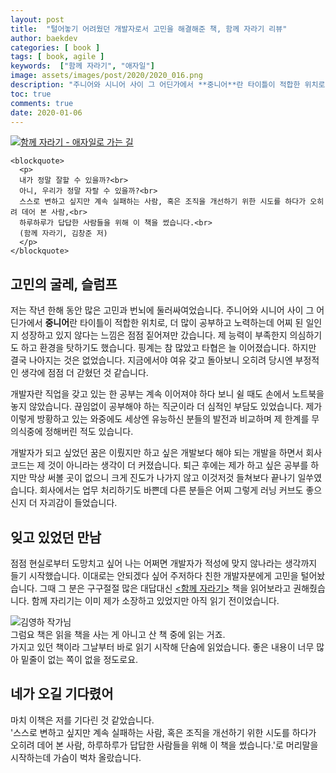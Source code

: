 ```yaml
---
layout: post
title:  "털어놓기 어려웠던 개발자로서 고민을 해결해준 책, 함께 자라기 리뷰"
author: baekdev
categories: [ book ]
tags: [ book, agile ]
keywords:  ["함께 자라기", "애자일"]  
image: assets/images/post/2020/2020_016.png   
description: "주니어와 시니어 사이 그 어딘가에서 **중니어**란 타이틀이 적합한 위치로 작년은 개발자로서 선뜻 털어놓기 어려웠던 고민이 많았던 한 해입니다. 해결하지 못한 고민들이 제 발목을 옥죄올 때 만난 책이 있습니다. 이 책은 마치 저를 기다린 것 같더군요. 제 고민들을 단 번에 해결해준 책, &lt;함께 자라기&gt;를 소개합니다."  
toc: true
comments: true  
date: 2020-01-06  
---  
```



<div class="row">
  <div class="col-md-5">
      <a href="https://coupa.ng/bl0Era" target="_blank"><img src="https://image.aladin.co.kr/product/17597/74/cover500/8966262333_1.jpg" style="max-width:500px; max-height: 300px;" alt="함께 자라기 - 애자일로 가는 길" /></a>  
  </div>
  
  <div class="col-md-7">
  
    <blockquote>
      <p>
      내가 정말 잘할 수 있을까?<br>
      아니, 우리가 정말 자랄 수 있을까?<br>
      스스로 변하고 싶지만 계속 실패하는 사람, 혹은 조직을 개선하기 위한 시도를 하다가 오히려 데어 본 사람,<br>
      하루하루가 답답한 사람들을 위해 이 책을 썼습니다.<br>
      (함께 자라기, 김창준 저)
      </p>
    </blockquote>
  
  </div>
</div>  


## 고민의 굴레, 슬럼프   

저는 작년 한해 동안 많은 고민과 번뇌에 둘러싸여었습니다. 주니어와 시니어 사이 그 어딘가에서 **중니어**란 타이틀이 적합한 위치로, 더 많이 공부하고 노력하는데 어찌 된 일인지 성장하고 있지 않다는 느낌은 점점 짙어져만 갔습니다. 제 능력이 부족한지 의심하기도 하고 환경을 탓하기도 했습니다. 핑계는 참 많았고 타협은 늘 이어졌습니다. 하지만 결국 나아지는 것은 없었습니다. 지금에서야 여유 갖고 돌아보니 오히려 당시엔 부정적인 생각에 점점 더 갇혔던 것 같습니다.  

개발자란 직업을 갖고 있는 한 공부는 계속 이어져야 하다 보니 쉴 때도 손에서 노트북을 놓지 않았습니다. 끊임없이 공부해야 하는 직군이라 더 심적인 부담도 있었습니다. 제가 이렇게 방황하고 있는 와중에도 세상엔 유능하신 분들의 발전과 비교하며 제 한계를 무의식중에 정해버린 적도 있습니다.  

개발자가 되고 싶었던 꿈은 이뤘지만 하고 싶은 개발보다 해야 되는 개발을 하면서 회사 코드는 제 것이 아니라는 생각이 더 커졌습니다. 퇴근 후에는 제가 하고 싶은 공부를 하지만 막상 써볼 곳이 없으니 크게 진도가 나가지 않고 이것저것 들쳐보다 끝나기 일쑤였습니다. 회사에서는 업무 처리하기도 바쁜데 다른 분들은 어찌 그렇게 러닝 커브도 좋으신지 더 자괴감이 들었습니다.  
  
  
  
## 잊고 있었던 만남  
점점 현실로부터 도망치고 싶어 나는 어쩌면 개발자가 적성에 맞지 않나라는 생각까지 들기 시작했습니다. 이대로는 안되겠다 싶어 주저하다 친한 개발자분에게 고민을 털어놨습니다. 
그때 그 분은 구구절절 많은 대답대신 <a href="https://coupa.ng/bl0Era" target="_blank">&lt;함께 자라기&gt;</a> 책을 읽어보라고 권해줬습니다. 함께 자리기는 이미 제가 소장하고 있었지만 아직 읽기 전이었습니다.  


![김영하 작가님]({{site.baseurl}}/{{site.assetsurl}}/images/post/2020/2020_016_001.jpg)  
그럼요 책은 읽을 책을 사는 게 아니고 산 책 중에 읽는 거죠.  
가지고 있던 책이라 그날부터 바로 읽기 시작해 단숨에 읽었습니다. 좋은 내용이 너무 많아 밑줄이 없는 쪽이 없을 정도로요.  
 

## 네가 오길 기다렸어  
마치 이책은 저를 기다린 것 같았습니다.  
'스스로 변하고 싶지만 계속 실패하는 사람, 혹은 조직을 개선하기 위한 시도를 하다가 오히려 데어 본 사람, 하루하루가 답답한 사람들을 위해 이 책을 썼습니다.'로 머리말을 시작하는데 가슴이 벅차 올랐습니다.  


